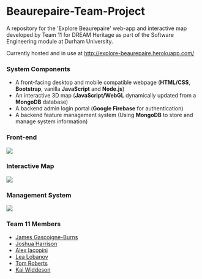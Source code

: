 # Beaurepaire-Team-Project
A repository for the 'Explore Beaurepaire' web-app and interactive map developed by Team 11 for DREAM Heritage as part of the Software Engineering module at Durham University.

Currently hosted and in use at http://explore-beaurepaire.herokuapp.com/

### System Components
- A front-facing desktop and mobile compatible webpage (**HTML/CSS**, **Bootstrap**, vanilla **JavaScript** and **Node.js**)
- An interactive 3D map (**JavaScript/WebGL** dynamically updated from a **MongoDB** database)
- A backend admin login portal (**Google Firebase** for authentication)
- A backend feature management system (Using **MongoDB** to store and manage system information)

### Front-end
![](front-end-demo.gif)

### Interactive Map
![](interactive-map-demo.gif)

### Management System
![](management-system-demo.gif)

### Team 11 Members
- [James Gascoigne-Burns](https://github.com/Dervillay)
- [Joshua Harrison](https://github.com/TheFullTru7h)
- [Alex Iacopini](https://github.com/AlexIacopini)
- [Lea Lobanov](https://github.com/lealobanov)
- [Tom Roberts](https://github.com/ksqk34)
- [Kai Widdeson](https://github.com/Kwiddy)
